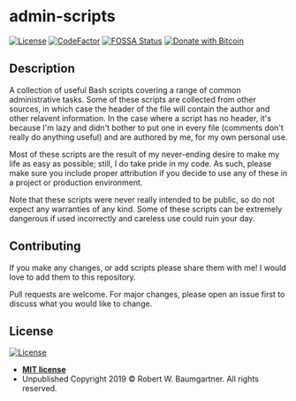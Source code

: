 # admin-scripts

[![License](https://img.shields.io/badge/License-MIT-blue.svg)](http://badges.mit-license.org)
[![CodeFactor](https://www.codefactor.io/repository/github/rwbaumg/admin-scripts/badge)](https://www.codefactor.io/repository/github/rwbaumg/admin-scripts)
[![FOSSA Status](https://app.fossa.io/api/projects/git%2Bgithub.com%2Frwbaumg%2Fadmin-scripts.svg?type=shield)](https://app.fossa.io/projects/git%2Bgithub.com%2Frwbaumg%2Fadmin-scripts?ref=badge_shield)
[![Donate with Bitcoin](https://en.cryptobadges.io/badge/micro/14JFg2GrXM4b45G68s53zEh4sqptHEmRfY)](https://en.cryptobadges.io/donate/14JFg2GrXM4b45G68s53zEh4sqptHEmRfY)

## Description
A collection of useful Bash scripts covering a range of common administrative
tasks. Some of these scripts are collected from other sources, in which case
the header of the file will contain the author and other relavent information.
In the case where a script has no header, it's because I'm lazy and didn't
bother to put one in every file (comments don't really do anything useful)
and are authored by me, for my own personal use.

Most of these scripts are the result of my never-ending desire to make my
life as easy as possible; still, I do take pride in my code. As such, please
make sure you include proper attribution if you decide to use any of these
in a project or production environment.

Note that these scripts were never really intended to be public, so do not
expect any warranties of any kind. Some of these scripts can be extremely
dangerous if used incorrectly and careless use could ruin your day.

## Contributing
If you make any changes, or add scripts please share them with me! I would love to add them to this repository.

Pull requests are welcome. For major changes, please open an issue first to discuss what you would like to change.

## License
[![License](http://img.shields.io/:license-mit-blue.svg?style=flat-square)](http://badges.mit-license.org)

- **[MIT license](http://opensource.org/licenses/mit-license.php)**
- Unpublished Copyright 2019 © Robert W. Baumgartner. All rights reserved.
